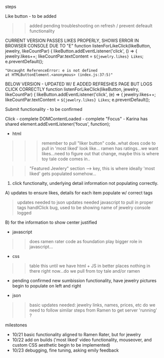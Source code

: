 steps

Like button - to be added
>> added pending troubleshooting on refresh / prevent defeault functionality 


CURRENT VERSION PASSES LIKES PROPERLY, SHOWS ERROR IN BROWSER CONSOLE DUE TO "E"
function listenForLikeClick(likeButton, jewelry, likeCountPar) {
  likeButton.addEventListener('click', () => {
    jewelry.likes++;
    likeCountPar.textContent = `${jewelry.likes} Likes`;
    e.preventDefault();

    "Uncaught ReferenceError: e is not defined
    at HTMLButtonElement.<anonymous> (index.js:37:5)"


BELOW VERSION - UPDATED W/ E ADDED REFRESHES PAGE BUT LOGS CLICK CORRECTLY
function listenForLikeClick(likeButton, jewelry, likeCountPar) {
  likeButton.addEventListener('click', (e) => {
    jewelry.likes++;
    likeCountPar.textContent = `${jewelry.likes} Likes`;
    e.preventDefault();


Submit functionality - to be confirmed

Click - complete
DOMContentLoaded - complete
"Focus" - Karina has shared 
element.addEventListener('focus', function);


- html
>>> remember to pull "liker button" code..what does code to pull in 'most liked' look like...
>>> ramen has ratings...we want likes...need to figure out that change, maybe this is where toy tale code comes in..

>> "Featured Jewlery" section --> key, this is where ideally 'most liked' gets populated somehow...

1. click functionalty, underlying detail information not populating correctly. 

A) updates to ensure likes, details for each item populate w/ correct tags
> updates needed to json
> updates needed javascript to pull in proper tags
> handlClick bug, used to be showing name of jewelry console logged

B) for the information to show center justified

- javascript
>> does ramen rater code as foundation play bigger role in javascript...

- css
>> table this until we have html + JS in better places
>> nothing in there right now...do we pull from toy tale and/or ramen

+ pending confirmed new sumbission functionality, have jewelry pictures begin to populate on left and right

- json
>> basic updates needed: jewelry links, names, prices, etc
>> do we need to follow similar steps from Ramen to get server 'running' ?


milestones
- 10/21 basic functionality aligned to Ramen Rater, but for jewelry
- 10/22 add on builds ('most liked' video functionality, mouseover, and custom CSS aesthetic begin to be implemented)
- 10/23 debugging, fine tuning, asking emily feedback